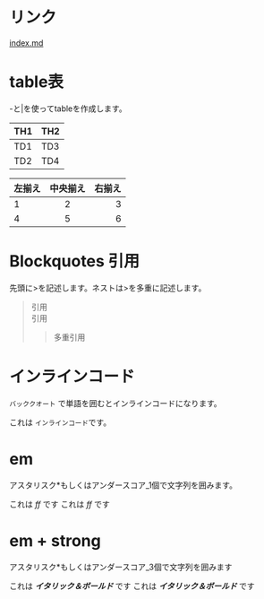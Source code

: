 # リンク
[index.md](/index.md)

# table表

-と|を使ってtableを作成します。

| TH1 | TH2 |
----|----
| TD1 | TD3 |
| TD2 | TD4 |

| 左揃え | 中央揃え | 右揃え |
|:---|:---:|---:|
|1 |2 |3 |
|4 |5 |6 |

# Blockquotes 引用

先頭に>を記述します。ネストは>を多重に記述します。

> 引用  
> 引用
>> 多重引用

# インラインコード

`バッククオート` で単語を囲むとインラインコードになります。

これは `インラインコード`です。


# em

アスタリスク*もしくはアンダースコア_1個で文字列を囲みます。

これは *ff* です
これは _ff_ です

# em + strong

アスタリスク*もしくはアンダースコア_3個で文字列を囲みます

これは ***イタリック＆ボールド*** です
これは ___イタリック＆ボールド___ です
